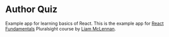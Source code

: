 # Author Quiz

Example app for learning basics of React. This is the example app for [React Fundamentals](https://app.pluralsight.com/library/courses/react-fundamentals-update/table-of-contents) Pluralsight course by [Liam McLennan](https://github.com/liammclennan).